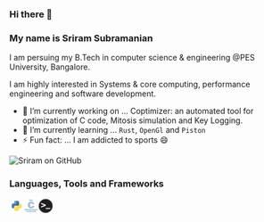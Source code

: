 ### Hi there 👋
### My name is Sriram Subramanian

I am persuing my B.Tech in computer science & engineering @PES University, Bangalore.

I am highly interested in Systems & core computing, performance engineering and software development.

- 🔭 I’m currently working on ... Coptimizer: an automated tool for optimization of C code, Mitosis simulation and Key Logging.
- 🌱 I’m currently learning ... ```Rust```, ```OpenGl``` and ```Piston```
- ⚡ Fun fact: ... I am addicted to sports 😄 


![Sriram on GitHub](https://github-readme-stats.vercel.app/api?username=sriram1999s&count_private=true&show_icons=true&theme=radical)

### Languages, Tools and Frameworks


<img align="left" alt="Python" width="26px" src="https://raw.githubusercontent.com/github/explore/master/topics/python/python.png" />
<img align="left" alt="C" width="26px" src="https://raw.githubusercontent.com/github/explore/master/topics/c/c.png" />
<img align="left" alt="Terminal" width="26px" src="https://raw.githubusercontent.com/github/explore/master/topics/terminal/terminal.png" />
<!--
**sriram1999s/sriram1999s** is a ✨ _special_ ✨ repository because its `README.md` (this file) appears on your GitHub profile.

Here are some ideas to get you started:

- 🔭 I’m currently working on ...
- 🌱 I’m currently learning ...
- 👯 I’m looking to collaborate on ...
- 🤔 I’m looking for help with ...
- 💬 Ask me about ...
- 📫 How to reach me: ...
- 😄 Pronouns: ...
- ⚡ Fun fact: ...
-->
